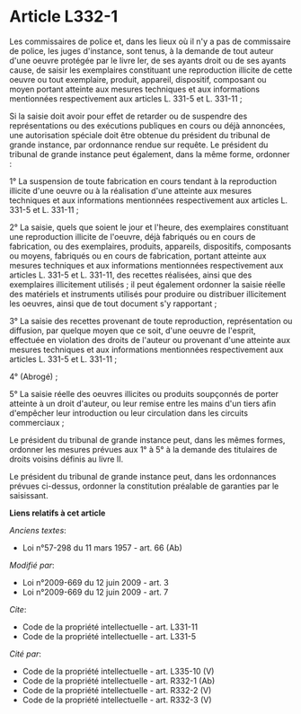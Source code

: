 # Article L332-1

Les commissaires de police et, dans les lieux où il n'y a pas de commissaire de police, les juges d'instance, sont tenus, à
la demande de tout auteur d'une oeuvre protégée par le livre Ier, de ses ayants droit ou de ses ayants cause, de saisir les
exemplaires constituant une reproduction illicite de cette oeuvre ou tout exemplaire, produit, appareil, dispositif,
composant ou moyen portant atteinte aux mesures techniques et aux informations mentionnées respectivement aux articles L.
331-5 et L. 331-11 ; 

Si la saisie doit avoir pour effet de retarder ou de suspendre des représentations ou des exécutions publiques en cours ou
déjà annoncées, une autorisation spéciale doit être obtenue du président du tribunal de grande instance, par ordonnance
rendue sur requête. Le président du tribunal de grande instance peut également, dans la même forme, ordonner : 

1° La suspension de toute fabrication en cours tendant à la reproduction illicite d'une oeuvre ou à la réalisation d'une
atteinte aux mesures techniques et aux informations mentionnées respectivement aux articles L. 331-5 et L. 331-11 ; 

2° La saisie, quels que soient le jour et l'heure, des exemplaires constituant une reproduction illicite de l'oeuvre, déjà
fabriqués ou en cours de fabrication, ou des exemplaires, produits, appareils, dispositifs, composants ou moyens, fabriqués
ou en cours de fabrication, portant atteinte aux mesures techniques et aux informations mentionnées respectivement aux
articles L. 331-5 et L. 331-11, des recettes réalisées, ainsi que des exemplaires illicitement utilisés ; il peut également
ordonner la saisie réelle des matériels et instruments utilisés pour produire ou distribuer illicitement les oeuvres, ainsi
que de tout document s'y rapportant ; 

3° La saisie des recettes provenant de toute reproduction, représentation ou diffusion, par quelque moyen que ce soit, d'une
oeuvre de l'esprit, effectuée en violation des droits de l'auteur ou provenant d'une atteinte aux mesures techniques et aux
informations mentionnées respectivement aux articles L. 331-5 et L. 331-11 ; 

4° (Abrogé) ; 

5° La saisie réelle des oeuvres illicites ou produits soupçonnés de porter atteinte à un droit d'auteur, ou leur remise entre
les mains d'un tiers afin d'empêcher leur introduction ou leur circulation dans les circuits commerciaux ; 

Le président du tribunal de grande instance peut, dans les mêmes formes, ordonner les mesures prévues aux 1° à 5° à la
demande des titulaires de droits voisins définis au livre II. 

Le président du tribunal de grande instance peut, dans les ordonnances prévues ci-dessus, ordonner la constitution préalable
de garanties par le saisissant.

**Liens relatifs à cet article**

_Anciens textes_:

  - Loi n°57-298 du 11 mars 1957 - art. 66 (Ab)

_Modifié par_:

  - Loi n°2009-669 du 12 juin 2009 - art. 3
  - Loi n°2009-669 du 12 juin 2009 - art. 7

_Cite_:

  - Code de la propriété intellectuelle - art. L331-11
  - Code de la propriété intellectuelle - art. L331-5

_Cité par_:

  - Code de la propriété intellectuelle - art. L335-10 (V)
  - Code de la propriété intellectuelle - art. R332-1 (Ab)
  - Code de la propriété intellectuelle - art. R332-2 (V)
  - Code de la propriété intellectuelle - art. R332-3 (V)
